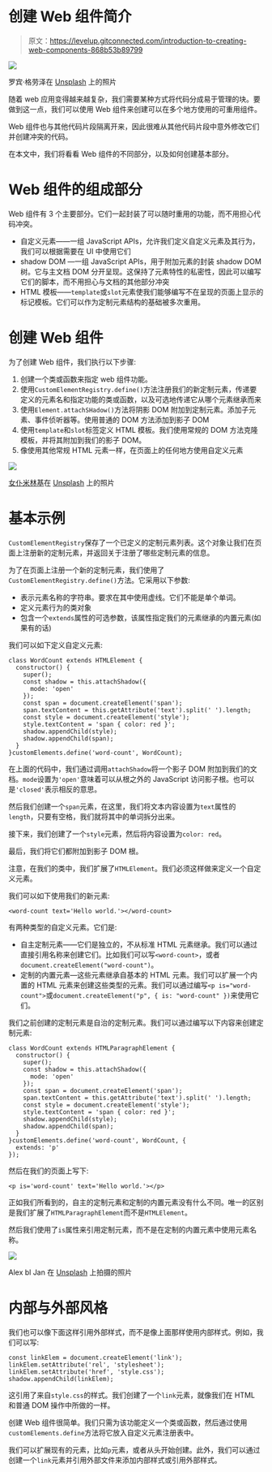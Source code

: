 # 创建 Web 组件简介

> 原文：<https://levelup.gitconnected.com/introduction-to-creating-web-components-868b53b89799>

![](img/bc6c47dc29204009977f8f2a996469b0.png)

罗宾·格劳泽在 [Unsplash](https://unsplash.com?utm_source=medium&utm_medium=referral) 上的照片

随着 web 应用变得越来越复杂，我们需要某种方式将代码分成易于管理的块。要做到这一点，我们可以使用 Web 组件来创建可以在多个地方使用的可重用组件。

Web 组件也与其他代码片段隔离开来，因此很难从其他代码片段中意外修改它们并创建冲突的代码。

在本文中，我们将看看 Web 组件的不同部分，以及如何创建基本部分。

# Web 组件的组成部分

Web 组件有 3 个主要部分。它们一起封装了可以随时重用的功能，而不用担心代码冲突。

*   自定义元素——一组 JavaScript APIs，允许我们定义自定义元素及其行为，我们可以根据需要在 UI 中使用它们
*   shadow DOM —一组 JavaScript APIs，用于附加元素的封装 shadow DOM 树。它与主文档 DOM 分开呈现。这保持了元素特性的私密性，因此可以编写它们的脚本，而不用担心与文档的其他部分冲突
*   HTML 模板——`template`或`slot`元素使我们能够编写不在呈现的页面上显示的标记模板。它们可以作为定制元素结构的基础被多次重用。

# 创建 Web 组件

为了创建 Web 组件，我们执行以下步骤:

1.  创建一个类或函数来指定 web 组件功能。
2.  使用`CustomElementRegistry.define()`方法注册我们的新定制元素，传递要定义的元素名和指定功能的类或函数，以及可选地传递它从哪个元素继承而来
3.  使用`Element.attachSHadow()`方法将阴影 DOM 附加到定制元素。添加子元素、事件侦听器等。使用普通的 DOM 方法添加到影子 DOM
4.  使用`template`和`slot`标签定义 HTML 模板。我们使用常规的 DOM 方法克隆模板，并将其附加到我们的影子 DOM。
5.  像使用其他常规 HTML 元素一样，在页面上的任何地方使用自定义元素

![](img/ef5ed25d9aee21d0577b800a92d67888.png)

[女仆米林基](https://unsplash.com/@lensilium?utm_source=medium&utm_medium=referral)在 [Unsplash](https://unsplash.com?utm_source=medium&utm_medium=referral) 上的照片

# 基本示例

`CustomElementRegistry`保存了一个已定义的定制元素列表。这个对象让我们在页面上注册新的定制元素，并返回关于注册了哪些定制元素的信息。

为了在页面上注册一个新的定制元素，我们使用了`CustomElementRegistry.define()`方法。它采用以下参数:

*   表示元素名称的字符串。要求在其中使用虚线。它们不能是单个单词。
*   定义元素行为的类对象
*   包含一个`extends`属性的可选参数，该属性指定我们的元素继承的内置元素(如果有的话)

我们可以如下定义自定义元素:

```
class WordCount extends HTMLElement {
  constructor() {
    super();
    const shadow = this.attachShadow({
      mode: 'open'
    });
    const span = document.createElement('span');
    span.textContent = this.getAttribute('text').split(' ').length;
    const style = document.createElement('style');
    style.textContent = 'span { color: red }';
    shadow.appendChild(style);
    shadow.appendChild(span);
  }
}customElements.define('word-count', WordCount);
```

在上面的代码中，我们通过调用`attachShadow`将一个影子 DOM 附加到我们的文档。`mode`设置为`'open'`意味着可以从根之外的 JavaScript 访问影子根。也可以是`'closed'`表示相反的意思。

然后我们创建一个`span`元素，在这里，我们将文本内容设置为`text`属性的`length`，只要有空格，我们就将其中的单词拆分出来。

接下来，我们创建了一个`style`元素，然后将内容设置为`color: red`。

最后，我们将它们都附加到影子 DOM 根。

注意，在我们的类中，我们扩展了`HTMLElement`。我们必须这样做来定义一个自定义元素。

我们可以如下使用我们的新元素:

```
<word-count text='Hello world.'></word-count>
```

有两种类型的自定义元素。它们是:

*   自主定制元素——它们是独立的，不从标准 HTML 元素继承。我们可以通过直接引用名称来创建它们。比如我们可以写`<word-count>`，或者`document.createElement("word-count")`。
*   定制的内置元素—这些元素继承自基本的 HTML 元素。我们可以扩展一个内置的 HTML 元素来创建这些类型的元素。我们可以通过编写`<p is="word-count">`或`document.createElement("p", { is: "word-count" })`来使用它们。

我们之前创建的定制元素是自治的定制元素。我们可以通过编写以下内容来创建定制元素:

```
class WordCount extends HTMLParagraphElement {
  constructor() {
    super();
    const shadow = this.attachShadow({
      mode: 'open'
    });
    const span = document.createElement('span');
    span.textContent = this.getAttribute('text').split(' ').length;
    const style = document.createElement('style');
    style.textContent = 'span { color: red }';
    shadow.appendChild(style);
    shadow.appendChild(span);
  }
}customElements.define('word-count', WordCount, {
  extends: 'p'
});
```

然后在我们的页面上写下:

```
<p is='word-count' text='Hello world.'></p>
```

正如我们所看到的，自主的定制元素和定制的内置元素没有什么不同。唯一的区别是我们扩展了`HTMLParagraphElement`而不是`HTMLElement`。

然后我们使用了`is`属性来引用定制元素，而不是在定制的内置元素中使用元素名称。

![](img/9dc8a1ebb3de1b5e221d5a20e67f575e.png)

Alex bl Jan 在 [Unsplash](https://unsplash.com?utm_source=medium&utm_medium=referral) 上拍摄的照片

# 内部与外部风格

我们也可以像下面这样引用外部样式，而不是像上面那样使用内部样式。例如，我们可以写:

```
const linkElem = document.createElement('link');
linkElem.setAttribute('rel', 'stylesheet');
linkElem.setAttribute('href', 'style.css');
shadow.appendChild(linkElem);
```

这引用了来自`style.css`的样式。我们创建了一个`link`元素，就像我们在 HTML 和普通 DOM 操作中所做的一样。

创建 Web 组件很简单。我们只需为该功能定义一个类或函数，然后通过使用`customElements.define`方法将它放入自定义元素注册表中。

我们可以扩展现有的元素，比如`p`元素，或者从头开始创建。此外，我们可以通过创建一个`link`元素并引用外部文件来添加内部样式或引用外部样式。
